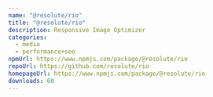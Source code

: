 ```yaml
---
name: "@resolute/rio"
title: "@resolute/rio"
description: Responsive Image Optimizer
categories:
  - media
  - performance+seo
npmUrl: https://www.npmjs.com/package/@resolute/rio
repoUrl: https://github.com/resolute/rio
homepageUrl: https://www.npmjs.com/package/@resolute/rio
downloads: 60
---
```

